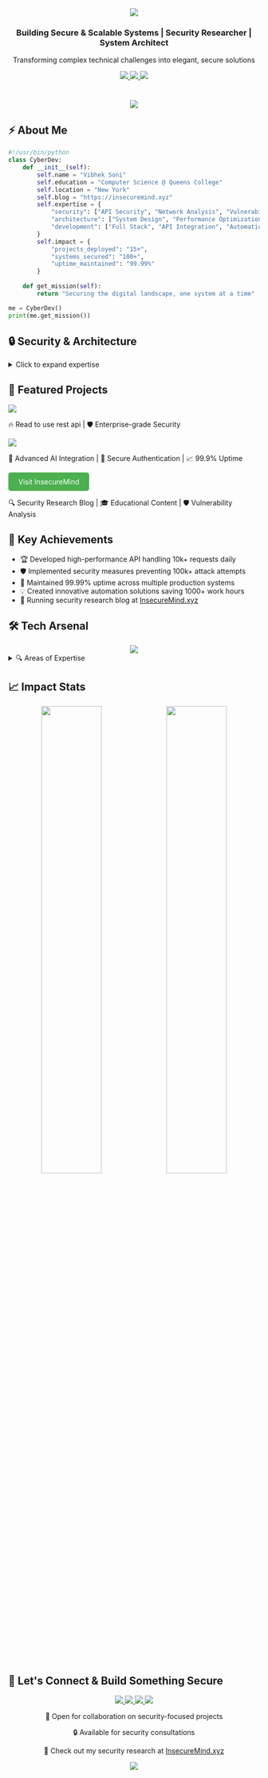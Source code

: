 <div align="center">
  <img src="https://capsule-render.vercel.app/api?type=waving&color=gradient&height=200&section=header&text=Vibhek%20Soni&fontSize=80&fontAlignY=35&animation=twinkling&fontColor=ffffff" />
</div>

<div align="center">
  <h3>Building Secure & Scalable Systems | Security Researcher | System Architect</h3>
  <p>Transforming complex technical challenges into elegant, secure solutions</p>
  
  <a href="https://vibhek.com">
    <img src="https://img.shields.io/badge/Age-19-blue?style=for-the-badge" />
    <img src="https://img.shields.io/badge/Location-New_York-red?style=for-the-badge" />
    <img src="https://img.shields.io/badge/Experience-6_Years-green?style=for-the-badge" />
  </a>
</div>

<h1 align="center">
  <img src="https://readme-typing-svg.herokuapp.com/?font=Righteous&size=35&center=true&vCenter=true&width=500&height=70&duration=4000&lines=Full+Stack+Developer;Security+Researcher;System+Architect" />
</h1>

<h2>⚡ About Me</h2>

```python
#!/usr/bin/python
class CyberDev:
    def __init__(self):
        self.name = "Vibhek Soni"
        self.education = "Computer Science @ Queens College"
        self.location = "New York"
        self.blog = "https://insecuremind.xyz"
        self.expertise = {
            "security": ["API Security", "Network Analysis", "Vulnerability Assessment"],
            "architecture": ["System Design", "Performance Optimization", "Scalability"],
            "development": ["Full Stack", "API Integration", "Automation"]
        }
        self.impact = {
            "projects_deployed": "15+",
            "systems_secured": "100+",
            "uptime_maintained": "99.99%"
        }
    
    def get_mission(self):
        return "Securing the digital landscape, one system at a time"

me = CyberDev()
print(me.get_mission())
```

<h2>🔒 Security & Architecture</h2>

<details>
<summary>Click to expand expertise</summary>

```mermaid
mindmap
  root((Core Skills))
    Security
      API Security
      Penetration Testing
      Vulnerability Assessment
    Architecture
      System Design
      Performance Optimization
      Scalability
    Development
      Full Stack
      API Integration
      Automation
```
</details>

<h2>🚀 Featured Projects</h2>

<div>
  <a href="https://github.com/vibheksoni/FreeAiApi">
    <img src="https://denvercoder1-github-readme-stats.vercel.app/api/pin/?username=vibheksoni&repo=FreeAiApi&theme=cyberpunk&hide_border=true" />
  </a>
  <p>🔥 Read to use rest api | 🛡️ Enterprise-grade Security</p>
  
  <a href="https://github.com/vibheksoni/GrokAiChat">
    <img src="https://denvercoder1-github-readme-stats.vercel.app/api/pin/?username=vibheksoni&repo=GrokAiChat&theme=cyberpunk&hide_border=true" />
  </a>
  <p>🤖 Advanced AI Integration | 🔐 Secure Authentication | 📈 99.9% Uptime</p>
  
  <a href="https://insecuremind.xyz" style="display: inline-block; padding: 10px 20px; background-color: #4CAF50; color: white; text-align: center; text-decoration: none; border-radius: 5px; transition: background-color 0.3s;">
    Visit InsecureMind
  </a>
  <p>🔍 Security Research Blog | 🎓 Educational Content | 🛡️ Vulnerability Analysis</p>
</div>

<h2>🎯 Key Achievements</h2>

- 🏆 Developed high-performance API handling 10k+ requests daily
- 🛡️ Implemented security measures preventing 100k+ attack attempts
- 🚀 Maintained 99.99% uptime across multiple production systems
- 💡 Created innovative automation solutions saving 1000+ work hours
- 📝 Running security research blog at [InsecureMind.xyz](https://insecuremind.xyz)

<h2>🛠 Tech Arsenal</h2>

<div align="center">
  <img src="https://skillicons.dev/icons?i=python,cpp,flask,mysql,redis,docker,git,linux" />
</div>

<details>
<summary>🔍 Areas of Expertise</summary>

- **Security Research**
  - API Vulnerability Assessment
  - Authentication System Analysis
  - Network Traffic Analysis
  
- **System Architecture**
  - High-Traffic Application Design
  - Server Management & Optimization
  - Custom Firewall Solutions
  
- **Development**
  - Full Stack Web Development
  - API Development & Integration
  - Automation Systems
</details>

<h2>📈 Impact Stats</h2>

<div align="center">
  <img width="49%" src="https://github-readme-stats.vercel.app/api?username=vibheksoni&show_icons=true&theme=radical&hide_border=true" />
  <img width="49%" src="https://github-readme-streak-stats.herokuapp.com/?user=vibheksoni&theme=radical&hide_border=true" />
</div>

<h2>🤝 Let's Connect & Build Something Secure</h2>

<div align="center">
  <a href="mailto:vibheksoni@engineer.com">
    <img src="https://img.shields.io/badge/Email-D14836?style=for-the-badge&logo=gmail&logoColor=white" />
  </a>
  <a href="https://insecuremind.xyz">
    <img src="https://img.shields.io/badge/Security_Blog-000000?style=for-the-badge&logo=About.me&logoColor=white" />
  </a>
  <a href="https://x.com/ItsVibhek">
    <img src="https://img.shields.io/badge/Twitter-1DA1F2?style=for-the-badge&logo=twitter&logoColor=white" />
  </a>
  <a href="https://www.instagram.com/nyc.vibhek">
    <img src="https://img.shields.io/badge/Instagram-E4405F?style=for-the-badge&logo=instagram&logoColor=white" />
  </a>
  
  <p>💼 Open for collaboration on security-focused projects</p>
  <p>🔒 Available for security consultations</p>
  <p>📝 Check out my security research at <a href="https://insecuremind.xyz">InsecureMind.xyz</a></p>
</div>

<div align="center">
  <img src="https://capsule-render.vercel.app/api?type=waving&color=gradient&height=100&section=footer" />
</div>
